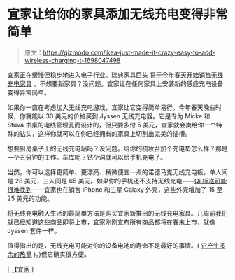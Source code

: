 # 宜家让给你的家具添加无线充电变得非常简单

> 原文：<https://gizmodo.com/ikea-just-made-it-crazy-easy-to-add-wireless-charging-t-1698047498>

宜家正在缓慢但稳步地进入电子行业。瑞典家具巨头 [将于今年春天开始销售无线充电家具](http://www.ikea.com/ms/en_US/pressroom/press_materials/USA_PR_Wireless_charging.pdf) 。不想要新家具？没问题。宜家让在任何家具上安装新的感应充电设备变得异常简单。



如果你一直在考虑加入无线充电游戏，宜家让它变得简单易行。今年春天晚些时候，你就能以 30 美元的价格买到 Jyssen 无线充电器。它是专为 Micke 和 Stuva 书桌的电线管理孔而设计的，但只要多付 5 美元，宜家就会卖给你一个特殊的钻头，这样你就可以在你已经拥有的家具上切割出完美的插槽。

想要厨房桌子上的无线充电站吗？没问题。给你的梳妆台加个充电垫怎么样？那是一个五分钟的工作。车库呢？钻个洞就可以给手机充电了。

当然，你可以选择更简单、更漂亮、稍微便宜一点的诺德马克无线充电板。单人间是 28 美元，三人间是 65 美元。如果你的手机还不支持无线充电——[Qi 标准可能很难找到](http://gizmodo.com/qi-wireless-charging-standard-finalized-5596749)——宜家也在销售 iPhone 和三星 Galaxy 外壳，这些外壳增加了 15 至 25 美元的功能。

将无线充电融入生活的最简单方法是购买宜家新推出的无线充电家具。几周前我们就已经知道这些商品即将上市，宜家刚刚宣布所有商品都将在春末上市，就像 Jyssen 套件一样。

值得指出的是，无线充电可能对你的设备电池的寿命不是最好的事情。( [它产生多余的热量](http://gizmodo.com/how-to-take-care-of-your-smartphone-battery-the-right-w-513217256) )。)但它确实很方便。

[ [【宜家](http://www.ikea.com/ms/en_US/pressroom/press_materials/USA_PR_Wireless_charging.pdf) ]